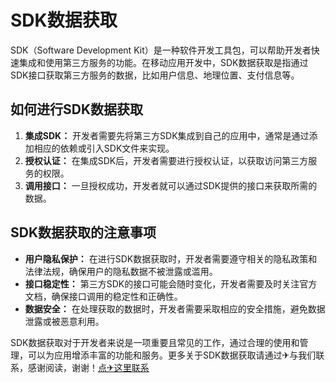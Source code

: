 # SDK数据获取

SDK（Software Development Kit）是一种软件开发工具包，可以帮助开发者快速集成和使用第三方服务的功能。在移动应用开发中，SDK数据获取是指通过SDK接口获取第三方服务的数据，比如用户信息、地理位置、支付信息等。

## 如何进行SDK数据获取

1. **集成SDK：** 开发者需要先将第三方SDK集成到自己的应用中，通常是通过添加相应的依赖或引入SDK文件来实现。
2. **授权认证：** 在集成SDK后，开发者需要进行授权认证，以获取访问第三方服务的权限。
3. **调用接口：** 一旦授权成功，开发者就可以通过SDK提供的接口来获取所需的数据。

## SDK数据获取的注意事项

- **用户隐私保护：** 在进行SDK数据获取时，开发者需要遵守相关的隐私政策和法律法规，确保用户的隐私数据不被泄露或滥用。
- **接口稳定性：** 第三方SDK的接口可能会随时变化，开发者需要及时关注官方文档，确保接口调用的稳定性和正确性。
- **数据安全：** 在处理获取的数据时，开发者需要采取相应的安全措施，避免数据泄露或被恶意利用。

SDK数据获取对于开发者来说是一项重要且常见的工作，通过合理的使用和管理，可以为应用增添丰富的功能和服务。更多关于SDK数据获取请通过✈与我们联系，感谢阅读，谢谢！[点✈这里联系](https://w.k02.cc)